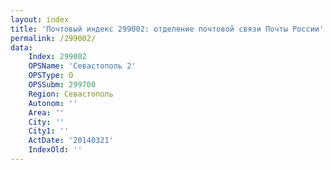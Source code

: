 ```yaml
---
layout: index
title: 'Почтовый индекс 299002: отделение почтовой связи Почты России'
permalink: /299002/
data:
    Index: 299002
    OPSName: 'Севастополь 2'
    OPSType: О
    OPSSubm: 299700
    Region: Севастополь
    Autonom: ''
    Area: ''
    City: ''
    City1: ''
    ActDate: '20140321'
    IndexOld: ''
---
```

